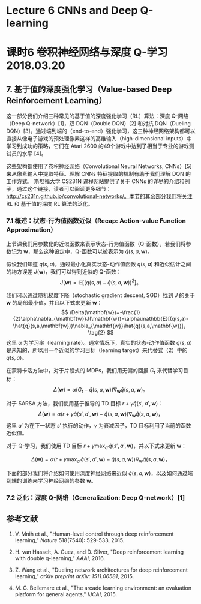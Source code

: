 # Lecture 6 CNNs and Deep Q-learning

# 课时6 卷积神经网络与深度 Q-学习 2018.03.20

## 7. 基于值的深度强化学习（Value-based Deep Reinforcement Learning）

这一部分我们介绍三种常见的基于值的深度强化学习（RL）算法：深度 Q-网络（Deep Q-network）[1]，双 DQN（Double DQN）[2] 和对抗 DQN（Dueling DQN）[3]。通过端到端的（end-to-end）强化学习，这三种神经网络架构都可以直接从像电子游戏的预处理像素这样的高维输入（high-dimensional inputs）中学习到成功的策略，它们在 Atari 2600 的49个游戏中达到了相当于专业的游戏测试员的水平 [4]。

这些架构都使用了卷积神经网络（Convolutional Neural Networks, CNNs）[5] 来从像素输入中提取特征。理解 CNNs 特征提取的机制有助于我们理解 DQN 的工作方式。 斯坦福大学 CS231N 课程网站提供了关于 CNNs 的详尽的介绍和例子，通过这个链接，读者可以阅读更多细节：http://cs231n.github.io/convolutional-networks/。本节的其余部分我们将关注 RL 和 基于值的深度 RL 算法的泛化。

### 7.1 概述：状态-行为值函数近似（Recap: Action-value Function Approximation）

上节课我们用参数化的近似函数来表示状态-行为值函数（Q-函数），若我们将参数记为 $\mathbf{w}$，那么这种设定中，Q-函数可以被表示为 $\hat{q}(s,a,\mathbf{w})$。

假设我们知道 $q(s,a)$，通过最小化真实状态-动作值函数 $q(s,a)$ 和近似估计之间的均方误差 $J(\mathbf{w})$，我们可以得到近似的 Q-函数：
$$
J(\mathbf{w})=\mathbb{E}[(q(s,a)-\hat{q}(s,a,\mathbf{w}))^2]。
\tag{1}
$$

我们可以通过随机梯度下降（stochastic gradient descent, SGD）找到 $J$ 的关于 $\mathbf{w}$ 的局部最小值，并且以下式来更新 $\mathbf{w}$：
$$
\Delta(\mathbf{w})=-\frac{1}{2}\alpha\nabla_{\mathbf{w}}J(\mathbf{w})=\alpha\mathbb{E}[(q(s,a)-\hat{q}(s,a,\mathbf{w}))\nabla_{\mathbf{w}}\hat{q}(s,a,\mathbf{w})]，
\tag{2}
$$
这里 $\alpha$ 为学习率（learning rate）。通常情况下，真实的状态-动作值函数 $q(s,a)$ 是未知的，所以用一个近似的学习目标（learning target）来代替式（2）中的 $q(s,a)$。

在蒙特卡洛方法中，对于片段式的 MDPs，我们用无偏的回报 $G_t$ 来代替学习目标：
$$
\Delta(\mathbf{w})=\alpha(G_t-\hat{q}(s,a,\mathbf{w}))\nabla_{\mathbf{w}}\hat{q}(s,a,\mathbf{w})。
\tag{3}
$$

对于 SARSA 方法，我们使用基于推导的 TD 目标 $r+\gamma\hat{q}(s',a',\mathbf{w})$：
$$
\Delta(\mathbf{w})=\alpha(r+\gamma\hat{q}(s',a',\mathbf{w})-\hat{q}(s,a,\mathbf{w}))\nabla_{\mathbf{w}}\hat{q}(s,a,\mathbf{w})，
\tag{4}
$$
这里 $a'$ 为在下一状态 $s'$ 执行的动作，$\gamma$ 为衰减因子，TD 目标利用了当前的函数近似值。

对于 Q-学习，我们使用 TD 目标 $r+\gamma\mathop{\max}_{a'}\hat{q}(s',a',\mathbf{w})$，并以下式来更新 $\mathbf{w}$：

$$
\Delta(\mathbf{w})=\alpha(r+\gamma\mathop{\max}_ {a'}\hat{q}(s',a',\mathbf{w})-\hat{q}(s,a,\mathbf{w}))\nabla_{\mathbf{w}}\hat{q}(s,a,\mathbf{w})，
\tag{5}
$$

下面的部分我们将介绍如何使用深度神经网络来近似 $\hat{q}(s,a,\mathbf{w})$，以及如何通过端到端的训练来学习神经网络的参数 $\mathbf{w}$。

### 7.2 泛化：深度 Q-网络（Generalization: Deep Q-network）[1]

## 参考文献

1. V. Mnih et al., "Human-level control through deep reinforcement learning," *Nature* 518(7540): 529-533, 2015.

2. H. van Hasselt, A. Guez, and D. Silver, "Deep reinforcement learning with double q-learning," *AAAI*, 2016.

3. Z. Wang et al., "Dueling network architectures for deep reinforcement learning," *arXiv preprint arXiv: 1511.06581*, 2015.

4. M. G. Bellemare et al., "The arcade learning environment: an evaluation platform for general agents," *IJCAI*, 2015.